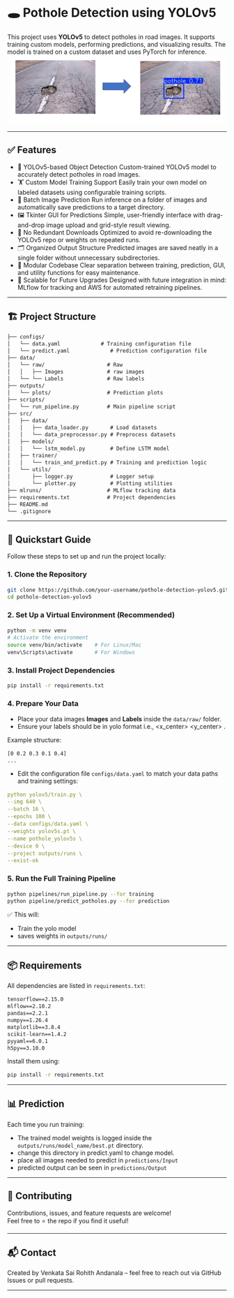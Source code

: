 # 🕳️ Pothole Detection using YOLOv5

This project uses **YOLOv5** to detect potholes in road images. It supports training custom models, performing predictions, and visualizing results. The model is trained on a custom dataset and uses PyTorch for inference.
![Sample Output](assets/potholes.gif)

---

## ✅ Features

- 🎯 YOLOv5-based Object Detection Custom-trained YOLOv5 model to accurately detect potholes in road images.
- 🏋️ Custom Model Training Support Easily train your own model on labeled datasets using configurable training scripts.
- 📁 Batch Image Prediction Run inference on a folder of images and automatically save predictions to a target directory.
- 🖼️ Tkinter GUI for Predictions Simple, user-friendly interface with drag-and-drop image upload and grid-style result viewing.
- 🔄 No Redundant Downloads Optimized to avoid re-downloading the YOLOv5 repo or weights on repeated runs.
- 🗂️ Organized Output Structure Predicted images are saved neatly in a single folder without unnecessary subdirectories.
- 🧩 Modular Codebase Clear separation between training, prediction, GUI, and utility functions for easy maintenance.
- 🔭 Scalable for Future Upgrades Designed with future integration in mind: MLflow for tracking and AWS for automated retraining pipelines.

---

## 🏗️ Project Structure

```
├── configs/
│   └── data.yaml             # Training configuration file
│   └── predict.yaml             # Prediction configuration file
├── data/
│   └── raw/                    # Raw
│   │   ├── Images              # raw images
│   └── └── Labels              # Raw labels
├── outputs/
│   └── plots/                  # Prediction plots
├── scripts/
│   └── run_pipeline.py         # Main pipeline script
├── src/
│   ├── data/
│   │   ├── data_loader.py       # Load datasets
│   │   └── data_preprocessor.py # Preprocess datasets
│   ├── models/
│   │   └── lstm_model.py        # Define LSTM model
│   ├── trainer/
│   │   └── train_and_predict.py # Training and prediction logic
│   └── utils/
│       ├── logger.py            # Logger setup
│       └── plotter.py           # Plotting utilities
├── mlruns/                     # MLflow tracking data
├── requirements.txt            # Project dependencies
├── README.md
└── .gitignore
```

---

## 🚀 Quickstart Guide

Follow these steps to set up and run the project locally:

### 1. Clone the Repository

```bash
git clone https://github.com/your-username/pothole-detection-yolov5.git
cd pothole-detection-yolov5
```

### 2. Set Up a Virtual Environment (Recommended)

```bash
python -m venv venv
# Activate the environment
source venv/bin/activate    # For Linux/Mac
venv\Scripts\activate       # For Windows
```

### 3. Install Project Dependencies

```bash
pip install -r requirements.txt
```

### 4. Prepare Your Data

- Place your data images **Images** and **Labels** inside the `data/raw/` folder.
- Ensure your labels should be in yolo format i.e., <class> <x_center> <y_center> <height> <width>.

Example structure:

```
[0 0.2 0.3 0.1 0.4]
...
```

- Edit the configuration file `configs/data.yaml` to match your data paths and training settings:

```yaml
python yolov5/train.py \
--img 640 \
--batch 16 \
--epochs 100 \
--data configs/data.yaml \
--weights yolov5s.pt \
--name pothole_yolov5s \
--device 0 \
--project outputs/runs \
--exist-ok
```

### 5. Run the Full Training Pipeline

```bash
python pipelines/run_pipeline.py --for training
python pipeline/predict_potholes.py --for prediction
```

✅ This will:

- Train the yolo model
- saves weights in `outputs/runs/`

---

## 📦 Requirements

All dependencies are listed in `requirements.txt`:

```plaintext
tensorflow==2.15.0
mlflow==2.10.2
pandas==2.2.1
numpy==1.26.4
matplotlib==3.8.4
scikit-learn==1.4.2
pyyaml==6.0.1
h5py==3.10.0
```

Install them using:

```bash
pip install -r requirements.txt
```

---

## 📊 Prediction

Each time you run training:

- The trained model weights is logged inside the `outputs/runs/model_name/best.pt` directory.
- change this directory in predict.yaml to change model.
- place all images needed to predict in `predictions/Input`
- predicted output can be seen in `predictions/Output`

---

## 🙌 Contributing

Contributions, issues, and feature requests are welcome!\
Feel free to ⭐ the repo if you find it useful!

---

## 📬 Contact

Created by Venkata Sai Rohith Andanala – feel free to reach out via GitHub Issues or pull requests.

---
